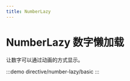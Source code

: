 ```yaml
---
title: NumberLazy
---
```


# NumberLazy 数字懒加载

让数字可以通过动画的方式显示。

:::demo
directive/number-lazy/basic
:::
